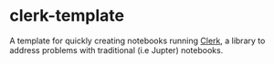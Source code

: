 # clerk-template

A template for quickly creating notebooks running
[Clerk](https://clerk.vision/), a library to address problems with
traditional (i.e Jupter) notebooks.
